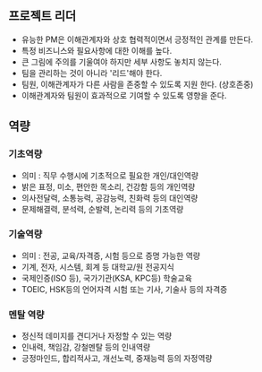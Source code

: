
## 프로젝트 리더

- 유능한 PM은 이해관계자와 상호 협력적이면서 긍정적인 관계를 만든다.
- 특정 비즈니스와 필요사항에 대한 이해를 높다.
- 큰 그림에 주의를 기울여야 하지만 세부 사항도 놓치지 않는다.
- 팀을 관리하는 것이 아니라 '리드'해야 한다.
- 팀원, 이해관계자가 다른 사람을 존중할 수 있도록 지원 한다. (상호존중)
- 이해관계자와 팀원이 효과적으로 기여할 수 있도록 영향을 준다.

## 역량

### 기초역량

- 의미 : 직무 수행시에 기초적으로 필요한 개인/대인역량
- 밝은 표정, 미소, 편안한 목소리, 건강함 등의 개인역량
- 의사전달력, 소통능력, 공감능력, 친화력 등의 대인역량
- 문제해결력, 분석력, 순발력, 논리력 등의 기초역량

### 기술역량

- 의미 : 전공, 교육/자격증, 시험 등으로 증명 가능한 역량
- 기계, 전자, 시스템, 회계 등 대학교/원 전공지식
- 국제인증(ISO 등), 국가기관(KSA, KPC등) 학술교육
- TOEIC, HSK등의 언어자격 시험 또는 기사, 기술사 등의 자격증

### 멘탈 역량

- 정신적 데미지를 견디거나 자정할 수 있는 역량
- 인내력, 책임감, 강철멘탈 등의 인내역량
- 긍정마인드, 합리적사고, 개선노력, 중재능력 등의 자정역량
